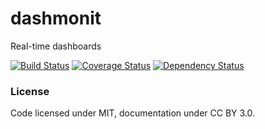 # dashmonit
Real-time dashboards

[![Build Status][travis-image]][travis-url]
[![Coverage Status][coveralls-image]][coveralls-url]
[![Dependency Status][depstat-image]][depstat-url]

### License

Code licensed under MIT, documentation under CC BY 3.0.


[travis-url]: http://travis-ci.org/dashmonit/dashmonit
[travis-image]: https://img.shields.io/travis/dashmonit/dashmonit/master.svg?style=flat

[coveralls-url]: https://coveralls.io/r/dashmonit/dashmonit
[coveralls-image]: https://img.shields.io/coveralls/dashmonit/dashmonit/master.svg?style=flat

[depstat-url]: https://david-dm.org/dashmonit/dashmonit
[depstat-image]: https://img.shields.io/david/dashmonit/dashmonit/master.svg?style=flat
